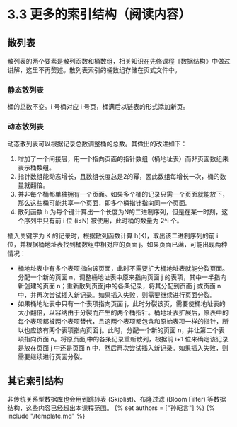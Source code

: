 # 3.3 更多的索引结构（阅读内容）

## 散列表
散列表的两个要素是散列函数和桶数组，相关知识在先修课程《数据结构》中做过讲解，这里不再赘述。散列表索引的桶数组存储在页式文件中。

### 静态散列表
桶的总数不变。i 号桶对应 i 号页，桶满后以链表的形式添加新页。

### 动态散列表
动态散列表可以根据记录总数调整桶的总数。其做出的改进如下：
1. 增加了一个间接层，用一个指向页面的指针数组（桶地址表）而非页面数组来表示桶数组。
2. 指针数组能动态增长，且数组长度总是2的幂，因此数组每增长一次，桶的数量就翻倍。
3. 并非每个桶都单独拥有一个页面。如果多个桶的记录只需一个页面就能放下，那么这些桶可能共享一个页面，即多个桶指针指向同一个页面。
4. 散列函数 h 为每个键计算出一个长度为N的二进制序列，但是在某一时刻，这个序列中只有前 i 位 (i≤N) 被使用，此时桶的数量为 2^i 个。

插入关键字为 K 的记录时，根据散列函数计算 h(K)，取出该二进制序列的前 i 位，并根据桶地址表找到桶数组中相对应的页面 j。如果页面已满，可能出现两种情况：
* 桶地址表中有多个表项指向该页面，此时不需要扩大桶地址表就能分裂页面。分配一个新的页面 n，调整桶地址表中原来指向页面 j 的表项，其中一半指向新创建的页面 n；重新散列页面j中的各条记录，将其分配到页面 j 或页面 n 中，并再次尝试插入新记录。如果插入失败，则需要继续进行页面分裂。
* 如果桶地址表中只有一个表项指向页面 j，此时分裂该页，需要使桶地址表的大小翻倍，以容纳由于分裂而产生的两个桶指针。桶地址表扩展后，原表中的每个表项都被两个表项替代，且这两个表项都包含和原始表项一样的指针，所以也应该有两个表项指向页面 j。此时，分配一个新的页面 n，并让第二个表项指向页面 n。将原页面j中的各条记录重新散列，根据前 i+1 位来确定该记录是放在页面 j 中还是页面 n 中，然后再次尝试插入新记录。如果插入失败，则需要继续进行页面分裂。

## 其它索引结构
非传统关系型数据库也会用到跳转表 (Skiplist)、布隆过滤 (Bloom Filter) 等数据结构，这些内容已经超出本课程范围。
{% set authors = ["孙昭言"] %}
{% include "/template.md" %}
